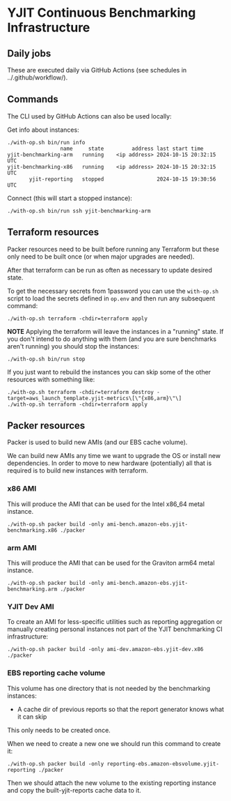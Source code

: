 # YJIT Continuous Benchmarking Infrastructure


## Daily jobs

These are executed daily via GitHub Actions
(see schedules in ../.github/workflow/).


## Commands

The CLI used by GitHub Actions can also be used locally:

Get info about instances:

    ./with-op.sh bin/run info
                     name     state         address last start time
    yjit-benchmarking-arm   running    <ip address> 2024-10-15 20:32:15 UTC
    yjit-benchmarking-x86   running    <ip address> 2024-10-15 20:32:15 UTC
           yjit-reporting   stopped                 2024-10-15 19:30:56 UTC

Connect (this will start a stopped instance):

    ./with-op.sh bin/run ssh yjit-benchmarking-arm


## Terraform resources

Packer resources need to be built before running any Terraform
but these only need to be built once (or when major upgrades are needed).

After that terraform can be run as often as necessary to update desired state.

To get the necessary secrets from 1password you can use the `with-op.sh` script
to load the secrets defined in `op.env` and then run any subsequent command:

    ./with-op.sh terraform -chdir=terraform apply


**NOTE** Applying the terraform will leave the instances in a "running" state.
If you don't intend to do anything with them (and you are sure benchmarks aren't
running) you should stop the instances:

    ./with-op.sh bin/run stop


If you just want to rebuild the instances
you can skip some of the other resources with something like:

    ./with-op.sh terraform -chdir=terraform destroy -target=aws_launch_template.yjit-metrics\[\"{x86,arm}\"\]
    ./with-op.sh terraform -chdir=terraform apply


## Packer resources

Packer is used to build new AMIs (and our EBS cache volume).

We can build new AMIs any time we want to upgrade the OS or install new dependencies.
In order to move to new hardware (potentially) all that is required is to build
new instances with terraform.

### x86 AMI

This will produce the AMI that can be used for the Intel x86_64 metal instance.

    ./with-op.sh packer build -only ami-bench.amazon-ebs.yjit-benchmarking.x86 ./packer

### arm AMI

This will produce the AMI that can be used for the Graviton arm64 metal instance.

    ./with-op.sh packer build -only ami-bench.amazon-ebs.yjit-benchmarking.arm ./packer

### YJIT Dev AMI

To create an AMI for less-specific utilities such as reporting aggregation or manually creating personal instances not part of the YJIT benchmarking CI infrastructure:

    ./with-op.sh packer build -only ami-dev.amazon-ebs.yjit-dev.x86 ./packer

### EBS reporting cache volume

This volume has one directory that is not needed by the benchmarking instances:
- A cache dir of previous reports so that the report generator knows what it can skip

This only needs to be created once.

When we need to create a new one we should run this command to create it:

    ./with-op.sh packer build -only reporting-ebs.amazon-ebsvolume.yjit-reporting ./packer

Then we should attach the new volume to the existing reporting instance
and copy the built-yjit-reports cache data to it.
